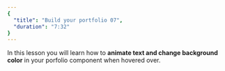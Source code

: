 ```yaml
---
{
  "title": "Build your portfolio 07",
  "duration": "7:32"
}
---
```

In this lesson you will learn how to **animate text and change background color** in your porfolio component when hovered over.
